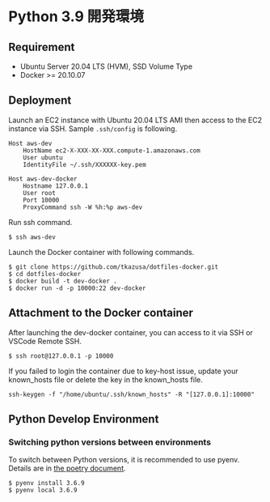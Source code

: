 # Python 3.9 開発環境

## Requirement
- Ubuntu Server 20.04 LTS (HVM), SSD Volume Type
- Docker >= 20.10.07

## Deployment
Launch an EC2 instance with Ubuntu 20.04 LTS AMI then access to the EC2 instance via SSH. Sample `.ssh/config` is following. 

```
Host aws-dev
    HostName ec2-X-XXX-XX-XXX.compute-1.amazonaws.com
    User ubuntu
    IdentityFile ~/.ssh/XXXXXX-key.pem

Host aws-dev-docker
    Hostname 127.0.0.1
    User root
    Port 10000
    ProxyCommand ssh -W %h:%p aws-dev
```
Run ssh command.

```
$ ssh aws-dev
```

Launch the Docker container with following commands.

```
$ git clone https://github.com/tkazusa/dotfiles-docker.git
$ cd dotfiles-docker
$ docker build -t dev-docker .
$ docker run -d -p 10000:22 dev-docker
```

## Attachment to the Docker container
After launching the dev-docker container, you can access to it via SSH or VSCode Remote SSH.

```
$ ssh root@127.0.0.1 -p 10000
```

If you failed to login the container due to key-host issue, update your known_hosts file or delete the key in the known_hosts file.

```
ssh-keygen -f "/home/ubuntu/.ssh/known_hosts" -R "[127.0.0.1]:10000"
```

## Python Develop Environment
### Switching python versions between environments
To switch between Python versions, it is recommended to use pyenv.
Details are in [the poetry document](https://python-poetry.org/docs/managing-environments/). 
```
$ pyenv install 3.6.9
$ pyenv local 3.6.9
```